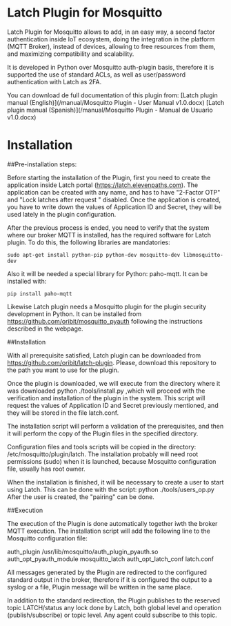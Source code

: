 # Latch Plugin for Mosquitto

Latch Plugin for Mosquitto allows to add, in an easy way, a second factor authentication inside IoT ecosystem, doing the integration in the platform (MQTT Broker), instead of devices, allowing to free resources from them, and maximizing compatibility and scalability. 

It is developed in Python over Mosquitto auth-plugin basis, therefore it is supported the use of standard ACLs, as well as user/password authentication with Latch as 2FA.

You can download de full documentation of this plugin from: 
[Latch plugin manual (English)](/manual/Mosquitto Plugin - User Manual v1.0.docx)
[Latch plugin manual (Spanish)](/manual/Mosquitto Plugin - Manual de Usuario v1.0.docx)

# Installation

##Pre-installation steps:

Before starting the installation of the Plugin, first you need to create the application inside Latch portal (https://latch.elevenpaths.com). The application can be created with any name, and has to have "2-Factor OTP" and "Lock latches after request " disabled. Once the application is created, you have to write down the values of Application ID and Secret, they will be used lately in the plugin configuration.

After the previous process is ended, you need to verify that the system where our broker MQTT is installed, has the required software for Latch plugin. To do this, the following libraries are mandatories:

`sudo apt-get install python-pip python-dev mosquitto-dev libmosquitto-dev`

Also it will be needed a special library for Python: paho-mqtt. It can be installed with:

`pip install paho-mqtt`

Likewise Latch plugin needs a Mosquitto plugin for the plugin security development in Python. It can be installed from https://github.com/oribit/mosquitto_pyauth following the instructions described in the webpage.

##Installation

With all prerequisite satisfied, Latch plugin can be downloaded from https://github.com/oribit/latch-plugin. Please, download this repository to the path you want to use for the plugin.

Once the plugin is downloaded, we will execute from the directory where it was downloaded python ./tools/install.py ,which will proceed with the verification and installation of the plugin in the system. This script will request the values of Application ID and Secret previously mentioned, and they will be stored in the file latch.conf.

The installation script will perform a validation of the prerequisites, and then it will perform the copy of the Plugin files in the specified directory.

Configuration files and tools scripts will be copied in the directory: /etc/mosquitto/plugin/latch. The installation probably will need root permissions (sudo) when it is launched, because Mosquitto configuration file, usually has root owner.

When the installation is finished, it will be necessary to create a user to start using Latch. This can be done with the script: python ./tools/users_op.py After the user is created, the "pairing" can be done.

##Execution 

The execution of the Plugin is done automatically together iwth the broker MQTT execution. The installation script will add the following line to the Mosquitto configuration file:

auth_plugin /usr/lib/mosquitto/auth_plugin_pyauth.so
auth_opt_pyauth_module mosquitto_latch
auth_opt_latch_conf latch.conf

All messages generated by the Plugin are redirected to the configured standard output in the broker, therefore if it is configured the output to a syslog or a file, Plugin message will be written in the same place. 

In addition to the standard redirection, the Plugin publishes to the reserved topic LATCH/status any lock done by Latch, both global level and operation (publish/subscribe) or topic level. Any agent could subscribe to this topic.


